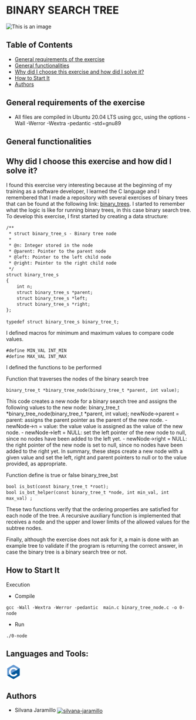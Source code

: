 # BINARY SEARCH TREE

![This is an image](https://upload.wikimedia.org/wikipedia/commons/thumb/d/da/Binary_search_tree.svg/280px-Binary_search_tree.svg.png)

## Table of Contents

- [General requirements of the exercise](https://github.com/SilvanaJ90/intern_tul_test/edit/main/README.md#general-requirements-of-the-exercise)
- [General functionalities](https://github.com/SilvanaJ90/intern_tul_test/edit/main/README.md#general-functionalities)
- [Why did I choose this exercise and how did I solve it?](https://github.com/SilvanaJ90/intern_tul_test/edit/main/README.md#why-did-i-choose-this-exercise-and-how-did-i-solve-it)
- [How to Start It](https://github.com/SilvanaJ90/intern_tul_test/edit/main/README.md#how-to-start-it)
- [Authors](https://github.com/SilvanaJ90/intern_tul_test/edit/main/README.md#authors)


## General requirements of the exercise

- All files are compiled in Ubuntu 20.04 LTS using gcc, using the options -Wall -Werror -Wextra -pedantic -std=gnu89


## General functionalities




## Why did I choose this exercise and how did I solve it?
I found this exercise very interesting because at the beginning of my training as a software developer, I learned the C language and I remembered that I made a repository with several exercises of binary trees that can be found at the following link: [binary_trees](https://github.com/SilvanaJ90/holbertonschool-binary_trees).
I started to remember what the logic is like for running binary trees, in this case binary search tree.
To develop this exercise, I first started by creating a data structure:
```
/**
 * struct binary_tree_s - Binary tree node
 *
 * @n: Integer stored in the node
 * @parent: Pointer to the parent node
 * @left: Pointer to the left child node
 * @right: Pointer to the right child node
 */
struct binary_tree_s
{
    int n;
    struct binary_tree_s *parent;
    struct binary_tree_s *left;
    struct binary_tree_s *right;
};

typedef struct binary_tree_s binary_tree_t;
```
I defined macros for minimum and maximum values to compare code values.
```
#define MIN_VAL INT_MIN 
#define MAX_VAL INT_MAX
```
I defined the functions to be performed

 Function that traverses the nodes of the binary search tree 
```
binary_tree_t *binary_tree_node(binary_tree_t *parent, int value);
```
This code creates a new node for a binary search tree and assigns the following values to the new node:
binary_tree_t *binary_tree_node(binary_tree_t *parent, int value);
newNode->parent = parent: assigns the parent pointer as the parent of the new node.
    - newNode->n = value: the value value is assigned as the value of the new node.
    - newNode->left = NULL: set the left pointer of the new node to null, since no nodes have been added to the left yet.
    - newNode->right = NULL: the right pointer of the new node is set to null, since no nodes have been added to the right yet.
In summary, these steps create a new node with a given value and set the left, right and parent pointers to null or to the value provided, as appropriate.

Function define is true or false binary_tree_bst
```
bool is_bst(const binary_tree_t *root);
bool is_bst_helper(const binary_tree_t *node, int min_val, int max_val) ;
```
These two functions verify that the ordering properties are satisfied for each node of the tree. A recursive auxiliary function is implemented that receives a node and the upper and lower limits of the allowed values for the subtree nodes.

Finally, although the exercise does not ask for it, a main is done with an example tree to validate if the program is returning the correct answer, in case the binary tree is a binary search tree or not.

## How to Start It
Execution
- Compile
```
gcc -Wall -Wextra -Werror -pedantic  main.c binary_tree_node.c -o 0-node
```
- Run
```
./0-node
```

## Languages and Tools:

<p align="left"> <a href="https://www.cprogramming.com/" target="_blank" rel="noreferrer"> <img src="https://raw.githubusercontent.com/devicons/devicon/master/icons/c/c-original.svg" alt="c" width="40" height="40"/> </a> </p>



## Authors
- Silvana Jaramillo
 <a href="https://linkedin.com/in/silvana-jaramillo" target="blank"><img align="center" src="https://raw.githubusercontent.com/rahuldkjain/github-profile-readme-generator/master/src/images/icons/Social/linked-in-alt.svg" alt="silvana-jaramillo" height="30" width="40" /></a>
